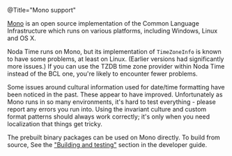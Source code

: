 @Title="Mono support"

[Mono](http://www.mono-project.com/) is an open source implementation of
the Common Language Infrastructure which runs on various platforms,
including Windows, Linux and OS X.

Noda Time runs on Mono, but its implementation of `TimeZoneInfo` is known to have
some problems, at least on Linux. (Earlier versions had significantly more issues.)
If you can use the TZDB time zone provider within Noda Time instead of the BCL one,
you're likely to encounter fewer problems.

Some issues around cultural information used for date/time formatting have been noticed
in the past. These appear to have improved. Unfortunately as Mono runs in so many environments, it's
hard to test everything - please report any errors you run into. Using the invariant culture and
custom format patterns should always work correctly; it's only when you need localization that
things get tricky.

The prebuilt binary packages can be used on Mono directly. To build from source,
See the ["Building and testing"][building] section in the developer guide.

[building]: /developer/building
